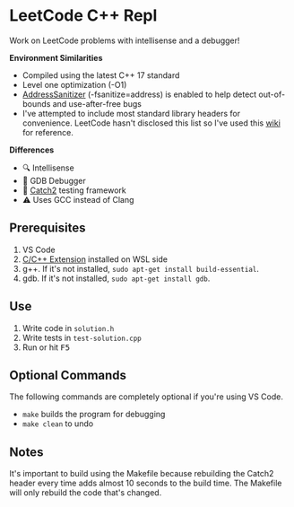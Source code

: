 # LeetCode C++ Repl

Work on LeetCode problems with intellisense and a debugger!

**Environment Similarities**
- Compiled using the latest C++ 17 standard
- Level one optimization (-O1)
- [AddressSanitizer](https://github.com/google/sanitizers/wiki/AddressSanitizer) (-fsanitize=address) is enabled to help detect out-of-bounds and use-after-free bugs
- I've attempted to include most standard library headers for convenience. LeetCode hasn't disclosed this list so I've used this [wiki](https://en.wikipedia.org/wiki/C%2B%2B_Standard_Library#Standard_headers) for reference.

**Differences**
- 🔍 Intellisense
- 🐛 GDB Debugger
- 🧪 [Catch2](https://github.com/catchorg/Catch2) testing framework
- ⚠ Uses GCC instead of Clang

## Prerequisites
1. VS Code
2. [C/C++ Extension](https://marketplace.visualstudio.com/items?itemName=ms-vscode.cpptools) installed on WSL side
3. g++. If it's not installed, `sudo apt-get install build-essential`.
4. gdb. If it's not installed, `sudo apt-get install gdb`.

## Use
1. Write code in `solution.h`
2. Write tests in `test-solution.cpp`
3. Run or hit <kbd>F5</kbd>

## Optional Commands
The following commands are completely optional if you're using VS Code.
- `make` builds the program for debugging
- `make clean` to undo

## Notes
It's important to build using the Makefile because rebuilding the Catch2 header every time adds almost 10 seconds to the build time. The Makefile will only rebuild the code that's changed.